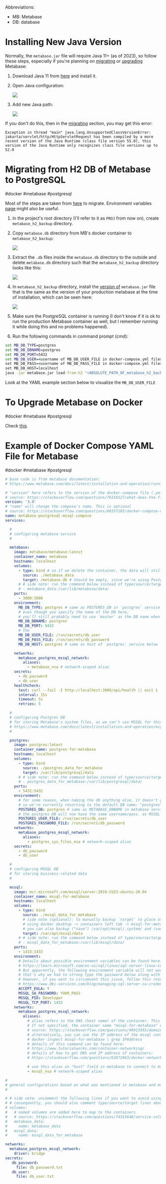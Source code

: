 
Abbreviations:
* MB: Metabase
* DB: database

# Installing New Java Version

Normally, the `metabase.jar` file will require Java 11+ (as of 2023), so follow these steps, especially if you're planning on [migrating](#Migrating%20from%20H2%20DB%20of%20Metabase%20to%20PostgreSQL) or [upgrading](#To%20Upgrade%20Metabase%20on%20Docker) Metabase:


1. Download Java 11 from [here](https://www.oracle.com/java/technologies/javase/jdk11-archive-downloads.html#:~:text=Windows%20x64%20Installer,141.41%20MB) and install it.
2. Open Java configuration:
   
   ![](Media-Temp/Pasted%20image%2020240205172503.png)
   
3. Add new Java path:
   
   ![](Media-Temp/Pasted%20image%2020240205172726.png)
   
If you don't do this, then in the [migrating](#Migrating%20from%20H2%20DB%20of%20Metabase%20to%20PostgreSQL) section, you may get this error:

`Exception in thread "main" java.lang.UnsupportedClassVersionError: jakarta/servlet/http/HttpServletRequest has been compiled by a more recent version of the Java Runtime (class file version 55.0), this version of the Java Runtime only recognizes class file versions up to 52.0`

# Migrating from H2 DB of Metabase to PostgreSQL

#docker   #metabase   #postgresql

Most of the steps are taken from [here](https://www.metabase.com/docs/latest/installation-and-operation/migrating-from-h2#docker-how-to-migrate-from-h2-to-your-production-application-database) to migrate. Environment variables [page](https://www.metabase.com/docs/latest/configuring-metabase/environment-variables) might also be useful.

1. In the project's root directory (I'll refer to it as `PROJ` from now on), create `metabase_h2_backup` directory.
2. Copy `metabase.db` directory from MB's docker container to `metabase_h2_backup`:
   
   ![](Media-Temp/Pasted%20image%2020240205140932.png)
   
3. Extract the `.db` files inside the `metabase.db` directory to the outside and delete `metabase.db` directory such that the `metabase_h2_backup` directory looks like this:
   
   ![](Media-Temp/Pasted%20image%2020240205141136.png)
   
4. In `metabase_h2_backup` directory, install the [version of](https://www.metabase.com/docs/latest/releases) `metabase.jar` file that is the same as the version of your production metabase at the time of installation, which can be seen here:
   
   ![](Media-Temp/Pasted%20image%2020240205143151.png)
   
5. Make sure the PostgreSQL container is running (I don't know if it is ok to run the production Metabase container as well, but I remember running it while doing this and no problems happened).
6. Run the following commands in command prompt (cmd):

```cmd
set MB_DB_TYPE=postgres
set MB_DB_DBNAME=postgres
set MB_DB_PORT=5432
set MB_DB_USER=<username of MB_DB_USER_FILE in docker-compose.yml file>
set MB_DB_PASS=<username of MB_DB_PASS_FILE in docker-compose.yml file>
set MB_DB_HOST=localhost
java -jar metabase.jar load-from-h2 "<ABSOLUTE_PATH_OF_metabase_h2_backup_DIR>"
```

Look at the YAML example section below to visualize the `MB_DB_USER_FILE`

# To Upgrade Metabase on Docker

#docker   #metabase   #postgresql


Check [this](https://www.metabase.com/docs/v0.48/installation-and-operation/upgrading-metabase).



# Example of Docker Compose YAML File for Metabase
   
#docker   #metabase   #postgresql

```yaml
# base code is from metabase documentation:
# https://www.metabase.com/docs/latest/installation-and-operation/running-metabase-on-docker#use-docker-secrets-to-hide-sensitive-parameters

# "version" here refers to the version of the docker-compose file (.yml), not the version of the docker engine
# source: https://stackoverflow.com/questions/76156527/what-does-the-first-line-in-the-docker-compose-yml-file-that-specifies-the-ve
version: '3.9'
# "name" will change the compose's name. This is optional
# source: https://stackoverflow.com/questions/68357205/docker-compose-change-name-of-main-container
name: metabase-postgresql-mssql-compose
services:

  #
  # configuring metabase service
  #

  metabase:
    image: metabase/metabase:latest
    container_name: metabase
    hostname: localhost
    volumes:
      - type: bind # so if we delete the container, the data will still be there in the `source` (i.e., in the host machine)
        source: ./metabase_data
        target: /metabase.db # should be empty, since we're using Postgres for MB's system files instead of H2
      # # side note: run the command below instead of type/source/target above if you want to use named volumes
      # - metabase_data:/var/lib/metabase/data/
    ports: 
      - 3000:3000
    environment:
      MB_DB_TYPE: postgres # same as POSTGRES_DB in `postgres` service below
      # even though you specify the name of the DB here,
      # you'll still probably need to use 'master' as the DB name when connecting to Metabase
      MB_DB_DBNAME: postgres
      MB_DB_PORT: 5432
      # the 
      MB_DB_USER_FILE: /run/secrets/db_user
      MB_DB_PASS_FILE: /run/secrets/db_password
      MB_DB_HOST: postgres # same as host of `postgres` service below

    networks:
      metabase_postgres_mssql_network:
        aliases:
          - metabase_nsa # network-scoped alias
    secrets:
      - db_password
      - db_user
    healthcheck:
      test: curl --fail -I http://localhost:3000/api/health || exit 1
      interval: 15s
      timeout: 5s
      retries: 5

  #
  # configuring Postgres DB 
  # for storing Metabase's system files, as we can't use MSSQL for this, details:
  # https://www.metabase.com/docs/latest/installation-and-operation/migrating-from-h2#supported-databases-for-storing-your-metabase-application-data
  # 

  postgres:
    image: postgres:latest
    container_name: postgres-for-metabase
    hostname: localhost
    volumes:
      - type: bind
        source: ./postgres_data_for_metabase
        target: /var/lib/postgresql/data 
      # # side note: run the command below instead of type/source/target lines above if you want to use named volumes
      # - postgres_data_for_metabase:/var/lib/postgresql/data/
    ports:
      - 5432:5432
    environment:
      # for some reason, when naming the db anything else, it doesn't get created
      # so we're currently resorting to the default DB name: "postgres"
      POSTGRES_DB: postgres # same as METABASE_DBNAME in metabase service above
      # the postgres DB will now have the same username/pass. as MSSQL DB, since they both use the same secrets
      POSTGRES_USER_FILE: /run/secrets/db_user
      POSTGRES_PASSWORD_FILE: /run/secrets/db_password
    networks:
      metabase_postgres_mssql_network:
        aliases:
          - postgres_sys_files_nsa # network-scoped alias
    secrets:
      - db_password
      - db_user

  #
  # configuring MSSQL DB 
  # for storing business-related data
  #

  mssql:
    image: mcr.microsoft.com/mssql/server:2019-CU23-ubuntu-20.04
    container_name: mssql-for-metabase
    hostname: localhost
    volumes:
      - type: bind
        source: ./mssql_data_for_metabase
        # side note (optional): to manually backup `target` to place other than `source`, follow these steps:
        # using docker desktop -> containers left tab -> mssql-for-metabase -> Files top tab, 
        # you can also backup ("save") /var/opt/mssql/.system/ and /var/opt/mssql/log/ folders as well for backup purposes.
        target: /var/opt/mssql/data 
      # # side note: run the command below instead of type/source/target lines above if you want to use named volumes
      # - mssql_data_for_metabase:/var/lib/mssql/data/
    ports:
      - 1433:1433
    environment:
      # Details about possible environment variables can be found here:
      # https://learn.microsoft.com/en-us/sql/linux/sql-server-linux-configure-environment-variables?view=sql-server-ver16#environment-variables 
      # But apparently, the following environment variable will not work with mssql env_file: ./mssql.env,
      # that's why we had to strong type the password below along with extra details in ./mssql.env
      # However, if you want to circumvent this issue, follow this resource:
      # https://www.dbi-services.com/blog/managing-sql-server-sa-credentials-with-docker-secrets-on-swarm/
      ACCEPT_EULA: Y
      MSSQL_SA_PASSWORD: YOUR_PASS
      MSSQL_PID: Developer
      MSSQL_TCP_PORT: 1433
    networks:
      metabase_postgres_mssql_network:
        aliases:
          # alias refers to the DNS (host name) of the container. This is optional.
          # If not specified, the container name "mssql-for-metabase" will be used as DNS
          # source: https://stackoverflow.com/questions/49913355/domain-configuration-in-docker-compose
          # alternatively, you can use the IP address of the mssql container, which can be found by running
          # docker inspect mssql-for-metabase | grep IPAddress
          # details of this command can be found here:
          # https://www.tutorialworks.com/container-networking/
          # details of how to get DNS and IP address of containers: 
          # https://stackoverflow.com/questions/62872963/docker-network-show-dns-entries#:~:text=Run%20docker%20network%20ls%20to,key%20is%20the%20DNS%20name

          # use this alias on "host" field in metabase to connect to mssql
          - mssql_nsa # network-scoped alias

#
# general configurations based on what was mentioned in metabase and mssql services above
#

# # side note: uncomment the following lines if you want to avoid using bind mounts, and use named volumes instead 
# # consequently, you should also comment type/source/target lines above
# volumes:
#   # named volumes are added here to map to the containers
#   # source: https://stackoverflow.com/questions/74315648/service-volumes-must-be-mapping-in-docker
#   metabase_data:
#     name: metabase_data
#   mssql_data:
#     name: mssql_data_for_metabase

networks:
  metabase_postgres_mssql_network:
    driver: bridge
secrets:
   db_password:
     file: db_password.txt
   db_user:
     file: db_user.txt

```
 